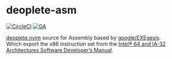 # deoplete-asm

[![CircleCI][circleci-badge]][circleci] [![GA][ga-badge]][ga]

[deoplete.nvim][deoplete.nvim] source for Assembly based by [google/EXEgesis][EXEgesis].  
Which export the x86 instruction set from the [Intel® 64 and IA-32 Architectures Software Developer’s Manual][intel-64-ia32-architectures].


[deoplete.nvim]: https://github.com/Shougo/deoplete.nvim
[EXEgesis]: https://github.com/google/EXEgesis
[intel-64-ia32-architectures]: http://www.intel.com/content/dam/www/public/us/en/documents/manuals/64-ia-32-architectures-software-developer-instruction-set-reference-manual-325383.pdf
[circleci-badge]: https://img.shields.io/circleci/project/github/zchee/deoplete-asm.svg?style=flat-square
[circleci]: https://circleci.com/gh/zchee/deoplete-asm
[ga-badge]: https://ga-beacon.appspot.com/UA-89201129-1/deoplete-asm?flat&useReferer
[ga]: https://github.com/zchee/deoplete-asm&pixel

